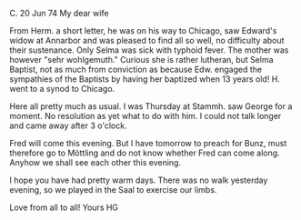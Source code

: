  C. 20 Jun 74
My dear wife

From Herm. a short letter, he was on his way to Chicago, saw Edward's widow at Annarbor and was pleased to find all so well, no difficulty about their sustenance. Only Selma was sick with typhoid fever. The mother was however "sehr wohlgemuth." Curious she is rather lutheran, but Selma Baptist, not as much from conviction as because Edw. engaged the sympathies of the Baptists by having her baptized when 13 years old! H. went to a synod to Chicago.

Here all pretty much as usual. I was Thursday at Stammh. saw George for a moment. No resolution as yet what to do with him. I could not talk longer and came away after 3 o'clock.

Fred will come this evening. But I have tomorrow to preach for Bunz, must therefore go to Möttling and do not know whether Fred can come along. Anyhow we shall see each other this evening.

I hope you have had pretty warm days. There was no walk yesterday evening, so we played in the Saal to exercise our limbs.

Love from all to all!
 Yours HG
